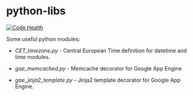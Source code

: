 python-libs
===========
[![Code Health](https://landscape.io/github/macie/python-libs/master/landscape.png)](https://landscape.io/github/macie/python-libs/master)

Some useful python modules:

* *CET_timezone.py* - Central European Time definition for datetime and time modules.

* *gae_memcached.py* - Memcache decorator for Google App Engine

* *gae_jinja2_template.py* - Jinja2 template decorator for Google App Engine.

